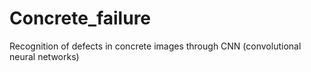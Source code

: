 # Concrete_failure
Recognition of defects in concrete images through CNN (convolutional neural networks)
